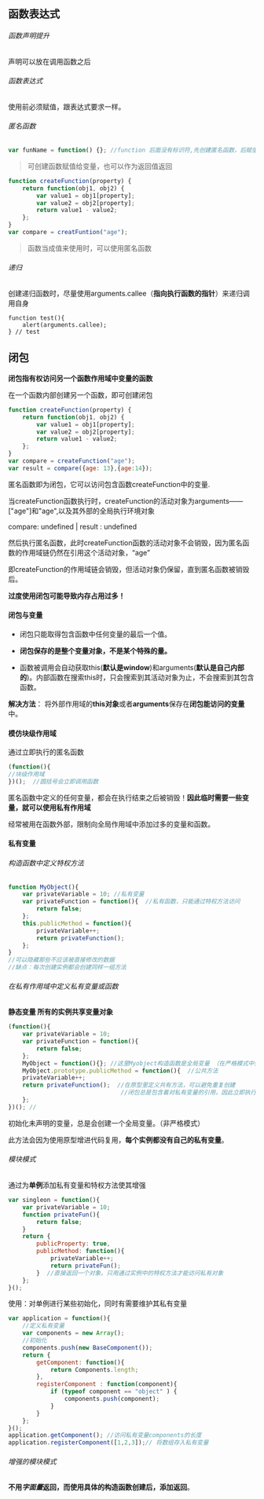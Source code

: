 ## 函数表达式

###### 函数声明提升

声明可以放在调用函数之后

###### 函数表达式

使用前必须赋值，跟表达式要求一样。

###### 匿名函数

```js
var funName = function() {}; //function 后面没有标识符,先创建匿名函数，后赋值
```

> 可创建函数赋值给变量，也可以作为返回值返回

```js
function createFunction(property) {
    return function(obj1, obj2) {
        var value1 = obj1[property];
        var value2 = obj2[property];
        return value1 - value2;
    };
}
var compare = creatFuntion("age");
```

> 函数当成值来使用时，可以使用匿名函数

###### 递归

创建递归函数时，尽量使用arguments.callee（**指向执行函数的指针**）来递归调用自身

```
function test(){
	alert(arguments.callee);
} // test
```



## 闭包

**闭包指有权访问另一个函数作用域中变量的函数**

在一个函数内部创建另一个函数，即可创建闭包

```js
function createFunction(property) {
    return function(obj1, obj2) {
        var value1 = obj1[property];
        var value2 = obj2[property];
        return value1 - value2;
    };
}
var compare = createFunction("age");
var result = compare({age: 13},{age:14});
```

匿名函数即为闭包，它可以访问包含函数createFunction中的变量.

当createFunction函数执行时，createFunction的活动对象为arguments——["age"]和"age",以及其外部的全局执行环境对象

  compare: undefined  | result : undefined

然后执行匿名函数，此时createFunction函数的活动对象不会销毁，因为匿名函数的作用域链仍然在引用这个活动对象，“age”

即createFunction的作用域链会销毁，但活动对象仍保留，直到匿名函数被销毁后。

**过度使用闭包可能导致内存占用过多！**



#### 闭包与变量

- 闭包只能取得包含函数中任何变量的最后一个值。

- **闭包保存的是整个变量对象，不是某个特殊的量。**

- 函数被调用会自动获取this(**默认是window**)和arguments(**默认是自己内部的**)。内部函数在搜索this时，只会搜索到其活动对象为止，不会搜索到其包含函数。

**解决方法**： 将外部作用域的**this对象**或者**arguments**保存在**闭包能访问的变量**中。



#### 模仿块级作用域

通过立即执行的匿名函数

```js
(function(){
//块级作用域
})();  //圆括号会立即调用函数
```

匿名函数中定义的任何变量，都会在执行结束之后被销毁！**因此临时需要一些变量，就可以使用私有作用域**

经常被用在函数外部，限制向全局作用域中添加过多的变量和函数。

#### 私有变量

###### 构造函数中定义特权方法

```js
function MyObject(){
	var privateVariable = 10; //私有变量
	var privateFunction = function(){  //私有函数，只能通过特权方法访问
		return false;
	};
	this.publicMethod = function(){
		privateVariable++;
		return privateFunction();
	};
}
//可以隐藏那些不应该被直接修改的数据
//缺点：每次创建实例都会创建同样一组方法
```

###### 在私有作用域中定义私有变量或函数

**静态变量 所有的实例共享变量对象**

```js
(function(){
	var privateVariable = 10;
	var privateFunction = function(){
		return false;
	};
	MyObject = function(){}; //这里Myobject构造函数是全局变量 （在严格模式中会报错
	MyObject.prototype.publicMethod = function(){  //公共方法
	privateVariable++;
	return privateFunction();  //在原型里定义共有方法，可以避免重复创建
        						//闭包总是包含着对私有变量的引用，因此立即执行函数返回之后 私有变量不会被清除
	};
})(); // 
```

初始化未声明的变量，总是会创建一个全局变量。（非严格模式）

此方法会因为使用原型增进代码复用，**每个实例都没有自己的私有变量**。



###### 模块模式

通过为**单例**添加私有变量和特权方法使其增强

```js
var singleon = function(){
    var privateVariable = 10;
    function privateFun(){
        return false;
    }
    return {
        publicProperty: true,
        publicMethod: function(){
            privateVariable++;
            return privateFun();
        }  //直接返回一个对象。只用通过实例中的特权方法才能访问私有对象
    };
}();
```

使用：对单例进行某些初始化，同时有需要维护其私有变量

```js
var application = function(){
    //定义私有变量
    var components = new Array();
    //初始化
    components.push(new BaseComponent());
    return {
        getComponent: function(){
            return Components.length;
        },
        registerComponent : function(component){
            if (typeof component == "object" ) {
                components.push(component);
            }
        }
    };
}();
application.getComponent(); //访问私有变量components的长度
application.registerComponent([1,2,3]);// 将数组存入私有变量
```



###### 增强的模块模式

**不用*字面量*返回，而使用具体的构造函数创建后，添加返回**。
